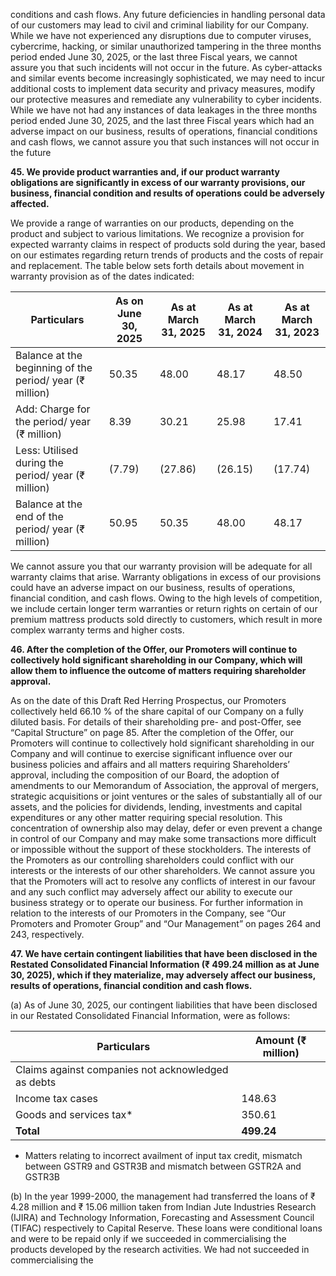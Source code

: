 conditions and cash flows. Any future deficiencies in handling personal data of our customers may lead to civil and criminal liability for our Company. While we have not experienced any disruptions due to computer viruses, cybercrime, hacking, or similar unauthorized tampering in the three months period ended June 30, 2025, or the last three Fiscal years, we cannot assure you that such incidents will not occur in the future. As cyber-attacks and similar events become increasingly sophisticated, we may need to incur additional costs to implement data security and privacy measures, modify our protective measures and remediate any vulnerability to cyber incidents. While we have not had any instances of data leakages in the three months period ended June 30, 2025, and the last three Fiscal years which had an adverse impact on our business, results of operations, financial conditions and cash flows, we cannot assure you that such instances will not occur in the future

**45. We provide product warranties and, if our product warranty obligations are significantly in excess of our warranty provisions, our business, financial condition and results of operations could be adversely affected.**

We provide a range of warranties on our products, depending on the product and subject to various limitations. We recognize a provision for expected warranty claims in respect of products sold during the year, based on our estimates regarding return trends of products and the costs of repair and replacement. The table below sets forth details about movement in warranty provision as of the dates indicated:

<table><thead><tr><th>Particulars</th><th>As on June 30, 2025</th><th>As at March 31, 2025</th><th>As at March 31, 2024</th><th>As at March 31, 2023</th></tr></thead><tbody><tr><td>Balance at the beginning of the period/ year (₹ million)</td><td>50.35</td><td>48.00</td><td>48.17</td><td>48.50</td></tr><tr><td>Add: Charge for the period/ year (₹ million)</td><td>8.39</td><td>30.21</td><td>25.98</td><td>17.41</td></tr><tr><td>Less: Utilised during the period/ year (₹ million)</td><td>(7.79)</td><td>(27.86)</td><td>(26.15)</td><td>(17.74)</td></tr><tr><td>Balance at the end of the period/ year (₹ million)</td><td>50.95</td><td>50.35</td><td>48.00</td><td>48.17</td></tr></tbody></table>

We cannot assure you that our warranty provision will be adequate for all warranty claims that arise. Warranty obligations in excess of our provisions could have an adverse impact on our business, results of operations, financial condition, and cash flows. Owing to the high levels of competition, we include certain longer term warranties or return rights on certain of our premium mattress products sold directly to customers, which result in more complex warranty terms and higher costs.

**46. After the completion of the Offer, our Promoters will continue to collectively hold significant shareholding in our Company, which will allow them to influence the outcome of matters requiring shareholder approval.**

As on the date of this Draft Red Herring Prospectus, our Promoters collectively held 66.10 % of the share capital of our Company on a fully diluted basis. For details of their shareholding pre- and post-Offer, see “Capital Structure” on page 85. After the completion of the Offer, our Promoters will continue to collectively hold significant shareholding in our Company and will continue to exercise significant influence over our business policies and affairs and all matters requiring Shareholders’ approval, including the composition of our Board, the adoption of amendments to our Memorandum of Association, the approval of mergers, strategic acquisitions or joint ventures or the sales of substantially all of our assets, and the policies for dividends, lending, investments and capital expenditures or any other matter requiring special resolution. This concentration of ownership also may delay, defer or even prevent a change in control of our Company and may make some transactions more difficult or impossible without the support of these stockholders. The interests of the Promoters as our controlling shareholders could conflict with our interests or the interests of our other shareholders. We cannot assure you that the Promoters will act to resolve any conflicts of interest in our favour and any such conflict may adversely affect our ability to execute our business strategy or to operate our business. For further information in relation to the interests of our Promoters in the Company, see “Our Promoters and Promoter Group” and “Our Management” on pages 264 and 243, respectively.

**47. We have certain contingent liabilities that have been disclosed in the Restated Consolidated Financial Information (₹ 499.24 million as at June 30, 2025), which if they materialize, may adversely affect our business, results of operations, financial condition and cash flows.**

(a) As of June 30, 2025, our contingent liabilities that have been disclosed in our Restated Consolidated Financial Information, were as follows:

<table><thead><tr><th>Particulars</th><th>Amount (₹ million)</th></tr></thead><tbody><tr><td>Claims against companies not acknowledged as debts</td><td></td></tr><tr><td>Income tax cases</td><td>148.63</td></tr><tr><td>Goods and services tax*</td><td>350.61</td></tr><tr><td><strong>Total</strong></td><td><strong>499.24</strong></td></tr></tbody></table>

* Matters relating to incorrect availment of input tax credit, mismatch between GSTR9 and GSTR3B and mismatch between GSTR2A and GSTR3B

(b) In the year 1999-2000, the management had transferred the loans of ₹ 4.28 million and ₹ 15.06 million taken from Indian Jute Industries Research (IJIRA) and Technology Information, Forecasting and Assessment Council (TIFAC) respectively to Capital Reserve. These loans were conditional loans and were to be repaid only if we succeeded in commercialising the products developed by the research activities. We had not succeeded in commercialising the